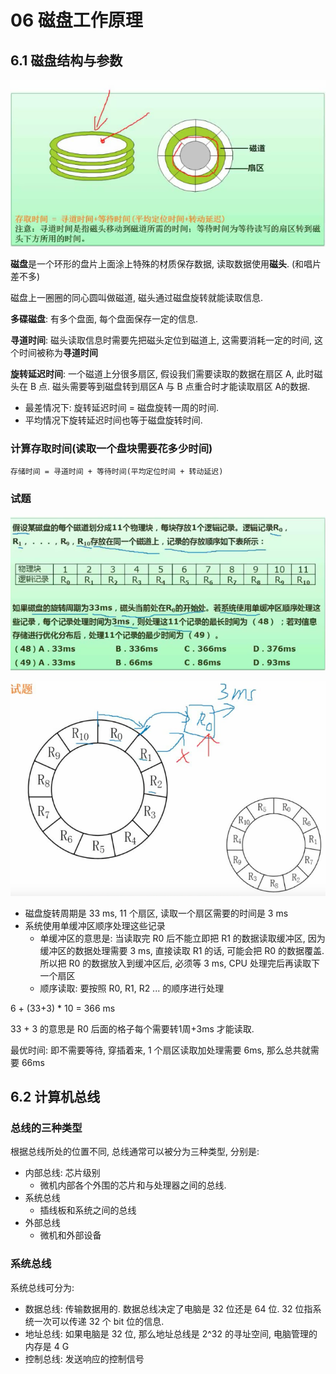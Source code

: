 # 06 磁盘工作原理

## 6.1 磁盘结构与参数

![image-20210413093955337](image-20210413093955337.png)

**磁盘**是一个环形的盘片上面涂上特殊的材质保存数据, 读取数据使用**磁头**. (和唱片差不多)

磁盘上一圈圈的同心圆叫做磁道, 磁头通过磁盘旋转就能读取信息.

**多碟磁盘**: 有多个盘面, 每个盘面保存一定的信息.

**寻道时间**: 磁头读取信息时需要先把磁头定位到磁道上, 这需要消耗一定的时间, 这个时间被称为**寻道时间**

**旋转延迟时间**: 一个磁道上分很多扇区, 假设我们需要读取的数据在扇区 A, 此时磁头在 B 点. 磁头需要等到磁盘转到扇区A 与 B 点重合时才能读取扇区 A的数据.

+ 最差情况下: 旋转延迟时间 = 磁盘旋转一周的时间. 
+ 平均情况下旋转延迟时间也等于磁盘旋转时间.

### 计算存取时间(读取一个盘块需要花多少时间)

```
存储时间 = 寻道时间 + 等待时间(平均定位时间 + 转动延迟)
```

### 试题

![image-20210413095109182](image-20210413095109182.png)

![image-20210413102451079](image-20210413102451079.png)

+ 磁盘旋转周期是 33 ms, 11 个扇区, 读取一个扇区需要的时间是 3 ms
+ 系统使用单缓冲区顺序处理这些记录
  + 单缓冲区的意思是: 当读取完 R0 后不能立即把 R1 的数据读取缓冲区, 因为缓冲区的数据处理需要 3 ms, 直接读取 R1 的话, 可能会把 R0 的数据覆盖. 所以把 R0 的数据放入到缓冲区后, 必须等 3 ms, CPU 处理完后再读取下一个扇区
  + 顺序读取: 要按照 R0, R1, R2 ... 的顺序进行处理

6 + (33+3) * 10 =  366 ms

33 + 3 的意思是 R0 后面的格子每个需要转1周+3ms 才能读取.

最优时间: 即不需要等待, 穿插着来, 1 个扇区读取加处理需要 6ms, 那么总共就需要 66ms

## 6.2 计算机总线

### 总线的三种类型

根据总线所处的位置不同, 总线通常可以被分为三种类型, 分别是:

+ 内部总线: 芯片级别
  + 微机内部各个外围的芯片和与处理器之间的总线. 
+ 系统总线
  + 插线板和系统之间的总线
+ 外部总线
  + 微机和外部设备

### 系统总线

系统总线可分为:

+ 数据总线: 传输数据用的. 数据总线决定了电脑是 32 位还是 64 位. 32 位指系统一次可以传递 32 个 bit 位的信息.
+ 地址总线: 如果电脑是 32 位, 那么地址总线是 2^32 的寻址空间, 电脑管理的内存是 4 G
+ 控制总线: 发送响应的控制信号

